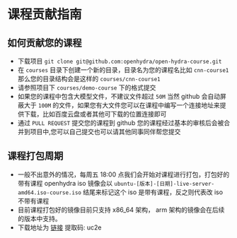 # 课程贡献指南

## 如何贡献您的课程

* 下载项目 `git clone git@github.com:openhydra/open-hydra-course.git`
* 在 `courses` 目录下创建一个新的目录，目录名为您的课程名比如 `cnn-course1` 那么您的目录结构会是这样的 `courses/cnn-course1`
* 请参照项目下 `courses/demo-course` 下的格式提交
* 如果您的课程中包含大模型文件，不建议文件超过 `50M` 当然 github 会自动屏蔽大于 `100M` 的文件，如果您有大文件您可以在课程中编写一个连接地址来提供下载，比如百度云盘或者其他可下载的位置连接即可
* 通过 `PULL REQUEST` 提交您的课程到 github 您的课程经过基本的审核后会被合并到项目中,您可以自己提交也可以请其他同事同伴帮您提交

## 课程打包周期

* 一般不出意外的情况，每周五 18:00 点我们会开始对课程进行打包，打包好的带有课程 openhydra iso 镜像会以 `ubuntu-[版本]-[日期]-live-server-amd64.iso-course.iso` 结尾来标记这个 iso 是带有课程，反之则代表改 iso 不带有课程
* 目前课程打包好的镜像目前只支持 x86_64 架构， arm 架构的镜像会在后续的版本中支持。
* 下载地址为 [链接](https://pan.baidu.com/s/1GsHhDEnRMBBUrQXpusmtSA?pwd=uc2e) 提取码: uc2e